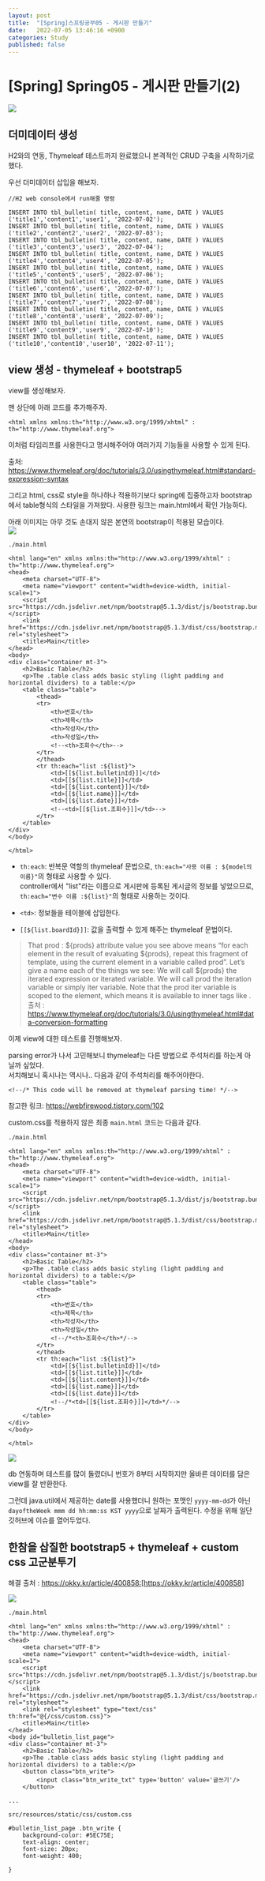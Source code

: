 ```yaml
---
layout: post
title:  "[Spring]스프링공부05 - 게시판 만들기"
date:   2022-07-05 13:46:16 +0900
categories: Study
published: false
---
```


# [Spring] Spring05 - 게시판 만들기(2)

<img src='/assets/img/docs/springlogo.svg' />  

## 더미데이터 생성

H2와의 연동, Thymeleaf 테스트까지 완료했으니 본격적인 CRUD 구축을 시작하기로 했다.  

우선 더미데이터 삽입을 해보자.

```
//H2 web console에서 run해줄 명령

INSERT INTO tbl_bulletin( title, content, name, DATE ) VALUES ('title1','content1','user1', '2022-07-02');
INSERT INTO tbl_bulletin( title, content, name, DATE ) VALUES ('title2','content2','user2', '2022-07-03');
INSERT INTO tbl_bulletin( title, content, name, DATE ) VALUES ('title3','content3','user3', '2022-07-04');
INSERT INTO tbl_bulletin( title, content, name, DATE ) VALUES ('title4','content4','user4', '2022-07-05');
INSERT INTO tbl_bulletin( title, content, name, DATE ) VALUES ('title5','content5','user5', '2022-07-06');
INSERT INTO tbl_bulletin( title, content, name, DATE ) VALUES ('title6','content6','user6', '2022-07-07');
INSERT INTO tbl_bulletin( title, content, name, DATE ) VALUES ('title7','content7','user7', '2022-07-08');
INSERT INTO tbl_bulletin( title, content, name, DATE ) VALUES ('title8','content8','user8', '2022-07-09');
INSERT INTO tbl_bulletin( title, content, name, DATE ) VALUES ('title9','content9','user9', '2022-07-10');
INSERT INTO tbl_bulletin( title, content, name, DATE ) VALUES ('title10','content10','user10', '2022-07-11');
```

## view 생성 - thymeleaf + bootstrap5

view를 생성해보자.

맨 상단에 아래 코드를 추가해주자.
```
<html xmlns xmlns:th="http://www.w3.org/1999/xhtml" : th="http://www.thymeleaf.org">
```

이처럼 타임리프를 사용한다고 명시해주어야 여러가지 기능들을 사용할 수 있게 된다.

출처: https://www.thymeleaf.org/doc/tutorials/3.0/usingthymeleaf.html#standard-expression-syntax

그리고 html, css로 style을 하나하나 적용하기보다 spring에 집중하고자 bootstrap에서 table형식의 스타일을 가져왔다. 사용한 링크는 main.html에서 확인 가능하다.   

아래 이미지는 아무 것도 손대지 않은 본연의 bootstrap이 적용된 모습이다.  
<img src='/assets/img/docs/bulletin_btstrp.png' />  

```
./main.html

<html lang="en" xmlns xmlns:th="http://www.w3.org/1999/xhtml" : th="http://www.thymeleaf.org">
<head>
    <meta charset="UTF-8">
    <meta name="viewport" content="width=device-width, initial-scale=1">
    <script src="https://cdn.jsdelivr.net/npm/bootstrap@5.1.3/dist/js/bootstrap.bundle.min.js"></script>
    <link href="https://cdn.jsdelivr.net/npm/bootstrap@5.1.3/dist/css/bootstrap.min.css" rel="stylesheet">
    <title>Main</title>
</head>
<body>
<div class="container mt-3">
    <h2>Basic Table</h2>
    <p>The .table class adds basic styling (light padding and horizontal dividers) to a table:</p>
    <table class="table">
        <thead>
        <tr>
            <th>번호</th>
            <th>제목</th>
            <th>작성자</th>
            <th>작성일</th>
            <!--<th>조회수</th>-->
        </tr>
        </thead>
        <tr th:each="list :${list}"> 
            <td>[[${list.bulletinId}]]</td>
            <td>[[${list.title}]]</td>
            <td>[[${list.content}]]</td>
            <td>[[${list.name}]]</td>
            <td>[[${list.date}]]</td>
            <!--<td>[[${list.조회수}]]</td>-->
        </tr>
    </table>
</div>
</body>

</html>
```

- `th:each`: 반복문 역할의 thymeleaf 문법으로, `th:each="사용 이름 : ${model의 이름}"`의 형태로 사용할 수 있다.  
controller에서 "list"라는 이름으로 게시판에 등록된 게시글의 정보를 넣었으므로, `th:each="변수 이름 :${list}"`의 형태로 사용하는 것이다.

- `<td>`: 정보들을 테이블에 삽입한다.

- `[[${list.boardId}]]`: 값을 출력할 수 있게 해주는 thymeleaf 문법이다.

> That prod : ${prods} attribute value you see above means “for each element in the result of evaluating ${prods}, repeat this fragment of template, using the current element in a variable called prod”. Let’s give a name each of the things we see:
We will call ${prods} the iterated expression or iterated variable.
We will call prod the iteration variable or simply iter variable.
Note that the prod iter variable is scoped to the <tr> element, which means it is available to inner tags like <td>.  
    출처 : https://www.thymeleaf.org/doc/tutorials/3.0/usingthymeleaf.html#data-conversion-formatting

이제 view에 대한 테스트를 진행해보자.

parsing error가 나서 고민해보니 thymeleaf는 다른 방법으로 주석처리를 하는게 아닐까 싶었다.  
서치해보니 혹시나는 역시나.. 다음과 같이 주석처리를 해주어야한다.
```
<!--/* This code will be removed at thymeleaf parsing time! */-->
```

참고한 링크: https://webfirewood.tistory.com/102

custom.css를 적용하지 않은 최종 `main.html` 코드는 다음과 같다.
```
./main.html

<html lang="en" xmlns xmlns:th="http://www.w3.org/1999/xhtml" : th="http://www.thymeleaf.org">
<head>
    <meta charset="UTF-8">
    <meta name="viewport" content="width=device-width, initial-scale=1">
    <script src="https://cdn.jsdelivr.net/npm/bootstrap@5.1.3/dist/js/bootstrap.bundle.min.js"></script>
    <link href="https://cdn.jsdelivr.net/npm/bootstrap@5.1.3/dist/css/bootstrap.min.css" rel="stylesheet">
    <title>Main</title>
</head>
<body>
<div class="container mt-3">
    <h2>Basic Table</h2>
    <p>The .table class adds basic styling (light padding and horizontal dividers) to a table:</p>
    <table class="table">
        <thead>
        <tr>
            <th>번호</th>
            <th>제목</th>
            <th>작성자</th>
            <th>작성일</th>
            <!--/*<th>조회수</th>*/-->
        </tr>
        </thead>
        <tr th:each="list :${list}">
            <td>[[${list.bulletinId}]]</td>
            <td>[[${list.title}]]</td>
            <td>[[${list.content}]]</td>
            <td>[[${list.name}]]</td>
            <td>[[${list.date}]]</td>
            <!--/*<td>[[${list.조회수}]]</td>*/-->
        </tr>
    </table>
</div>
</body>

</html>
```

<img src='/assets/img/docs/bulletin_btstrp(1).png' />  

db 연동하며 테스트를 많이 돌렸더니 번호가 8부터 시작하지만 올바른 데이터를 담은 view를 잘 반환한다.

그런데 java.util에서 제공하는 date를 사용했더니 원하는 포맷인 `yyyy-mm-dd`가 아닌 `dayoftheWeek mmm dd hh:mm:ss KST yyyy`으로 날짜가 출력된다. 수정을 위해 일단 깃허브에 이슈를 열어두었다.

## 한참을 삽질한 bootstrap5 + thymeleaf + custom css 고군분투기

해결 출처 : https://okky.kr/article/400858:[https://okky.kr/article/400858] <!--링크이상확인-->

<img src='/assets/img/docs/bulletin_btstrp(3).png' />  

```
./main.html 

<html lang="en" xmlns xmlns:th="http://www.w3.org/1999/xhtml" : th="http://www.thymeleaf.org">
<head>
    <meta charset="UTF-8">
    <meta name="viewport" content="width=device-width, initial-scale=1">
    <script src="https://cdn.jsdelivr.net/npm/bootstrap@5.1.3/dist/js/bootstrap.bundle.min.js"></script>
    <link href="https://cdn.jsdelivr.net/npm/bootstrap@5.1.3/dist/css/bootstrap.min.css" rel="stylesheet">
    <link rel="stylesheet" type="text/css" th:href="@{/css/custom.css}">
    <title>Main</title>
</head>
<body id="bulletin_list_page">
<div class="container mt-3">
    <h2>Basic Table</h2>
    <p>The .table class adds basic styling (light padding and horizontal dividers) to a table:</p>
    <button class="btn_write">
        <input class="btn_write_txt" type='button' value='글쓰기'/>
    </button>

...
```

```
src/resources/static/css/custom.css

#bulletin_list_page .btn_write {
    background-color: #5EC75E;
    text-align: center;
    font-size: 20px;
    font-weight: 400;

}
```



 



 